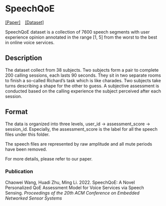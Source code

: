 # SpeechQoE
[\[Paper\]](https://www.google.com) &ensp; [\[Dataset\]](https://www.google.com)

SpeechQoE dataset is a collection of 7600 speech segments with user experience opinion annotated in the range [1, 5] from the worst to the best in online voice services. 

## Description
The dataset collect from 38 subjects. Two subjects form a pair to complete 200 calling sessions, each lasts 90 seconds. They sit in two separate rooms to finish a so-called Richard’s task which is like charades. Two subjects take turns describing a shape for the other to guess. A subjective assessment is conducted based on the calling experience the subject perceived after each session.

## Format
The data is organized into three levels, user_id -> assessment_score -> session_id. Especially, the assessment_score is the label for all the speech files under this folder.
 
 The speech files are represented by raw amplitude and all mute periods have been removed. 

For more details, please refer to our paper.

### Publication
Chaowei Wang, Huadi Zhu, Ming Li. 2022. SpeechQoE: A Novel Personalized QoE Assessment Model for Voice Services via Speech Sensing. *Proceedings of the 20th ACM Conference on Embedded Networked Sensor Systems* 